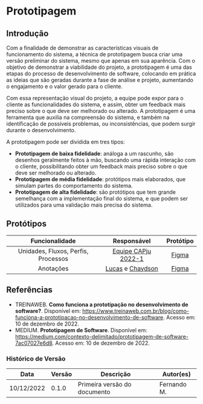 # Prototipagem

## Introdução

Com a finalidade de demonstrar as características visuais de funcionamento do sistema, a técnica de prototipagem busca criar uma versão preliminar do sistema, mesmo que apenas em sua aparência. Com o objetivo de demonstrar a viabilidade do projeto, a prototipagem é uma das etapas do processo de desenvolvimento de software, colocando em prática as ideias que são geradas durante a fase de análise e projeto, aumentando o engajamento e o valor gerado para o cliente.

Com essa representação visual do projeto, a equipe pode expor para o cliente as funcionalidades do sistema, e assim, obter um feedback mais preciso sobre o que deve ser melhorado ou alterado. A prototipagem é uma ferramenta que auxilia na compreensão do sistema, e também na identificação de possíveis problemas, ou inconsistências, que podem surgir durante o desenvolvimento.

A prototipagem pode ser dividida em tres tipos:

- **Prototipagem de baixa fidelidade**: análoga a um rascunho, são desenhos geralmente feitos à mão, buscando uma rápida interação com o cliente, possibilitando obter um feedback mais preciso sobre o que deve ser melhorado ou alterado.
- **Prototipagem de média fidelidade**: protótipos mais elaborados, que simulam partes do comportamento do sistema.
- **Prototipagem de alta fidelidade**: são protótipos que tem grande semelhança com a implementação final do sistema, e que podem ser utilizados para uma validação mais precisa do sistema.

## Protótipos

| Funcionalidade | Responsável | Protótipo |
| :---: | :---: | :---: |
| Unidades, Fluxos, Perfis, Processos | [Equipe CAPju 2022-1](https://fga-eps-mds.github.io/2022-1-CAPJu-Doc/#/?id=capju)  | [Figma](https://www.figma.com/file/7alUqTcWlfrxquXZbyhxjz/CAPJu)  |
| Anotações | [Lucas](https://github.com/LucasLopesFrazao) e [Chaydson](https://github.com/chaydson) |[Figma](https://www.figma.com/file/RiXVNKDjh79kkChz1LHnph/MDS-(CAPju)?node-id=0%3A1&t=kHXQSPijg4X3bhVG-1) |

## Referências

* TREINAWEB. **Como funciona a prototipação no desenvolvimento de software?**. Disponível em: https://www.treinaweb.com.br/blog/como-funciona-a-prototipacao-no-desenvolvimento-de-software. Acesso em: 10 de dezembro de 2022.
* MEDIUM. **Prototipagem de Software**. Disponível em: https://medium.com/contexto-delimitado/prototipagem-de-software-7ac07027e6d8. Acesso em: 10 de dezembro de 2022.


### Histórico de Versão

| Data       | Versão | Descrição                                        | Autor(es)       |
| ---------- | ------ | ------------------------------------------------ | --------------- |
| 10/12/2022 | 0.1.0  | Primeira versão do documento                | Fernando M. |
